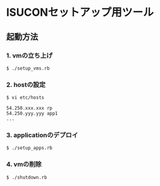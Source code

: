 # ISUCONセットアップ用ツール

## 起動方法

### 1. vmの立ち上げ
```
$ ./setup_vms.rb	
``` 
### 2. hostの設定
```
$ vi etc/hosts

54.250.xxx.xxx rp 
54.250.yyy.yyy app1 
... 
```
### 3. applicationのデプロイ
```
$ ./setup_apps.rb
```

### 4. vmの削除
```
$ ./shutdown.rb
```

